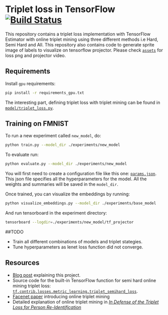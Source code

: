 # Triplet loss in TensorFlow [![Build Status](https://travis-ci.org/omoindrot/tensorflow-triplet-loss.svg?branch=master)](https://travis-ci.org/omoindrot/tensorflow-triplet-loss)


This repository contains a triplet loss implementation with TensorFlow Estimator with online triplet mining using three different methods i.e Hard, Semi Hard and All. This repository also contains code to generate sprite image of labels to visualize on tensorflow projector. Please check [`assets`](assets) for loss png and projector video.


## Requirements


Install `gpu` requirements:
```bash
pip install -r requirements_gpu.txt
```

The interesting part, defining triplet loss with triplet mining can be found in [`model/triplet_loss.py`](model/triplet_loss.py).

## Training on FMNIST

To run a new experiment called `new_model`, do:
```bash
python train.py --model_dir ./experiments/new_model
```

To evaluate run:
```bash
python evaluate.py --model_dir ./experiments/new_model
```

You will first need to create a configuration file like this one: [`params.json`](experiments/batch_all/params.json).
This json file specifies all the hyperparameters for the model.
All the weights and summaries will be saved in the `model_dir`.

Once trained, you can visualize the embeddings by running:
```bash
python visualize_embeddings.py --model_dir ./experiments/base_model
```

And run tensorboard in the experiment directory:
```bash
tensorboard --logdir=./experiments/new_model/tf_projector
```

##TODO 
- Train all different combinations of models and triplet stategies.
- Tune hyperparameters as lenet loss function did not converge. 

## Resources

- [Blog post][blog] explaining this project.
- Source code for the built-in TensorFlow function for semi hard online mining triplet loss: [`tf.contrib.losses.metric_learning.triplet_semihard_loss`][tf-triplet-loss].
- [Facenet paper][facenet] introducing online triplet mining
- Detailed explanation of online triplet mining in [*In Defense of the Triplet Loss for Person Re-Identification*][in-defense]


[blog]: https://omoindrot.github.io/triplet-loss
[facenet]: https://arxiv.org/abs/1503.03832
[in-defense]: https://arxiv.org/abs/1703.07737
[tf-triplet-loss]: https://www.tensorflow.org/api_docs/python/tf/contrib/losses/metric_learning/triplet_semihard_loss
